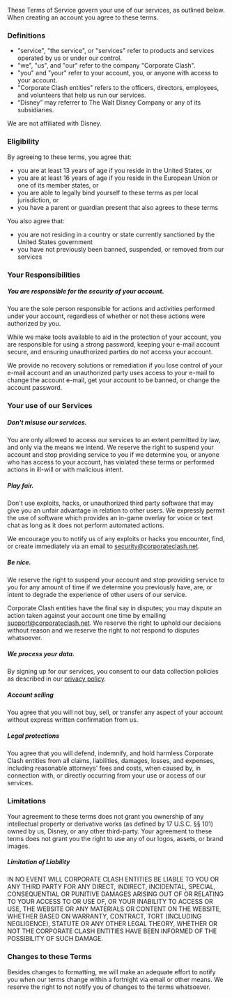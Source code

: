 These Terms of Service govern your use of our services, as outlined below. When creating an account you agree to these terms.

### Definitions

* "service", "the service", or "services" refer to products and services operated by us or under our control.
* "we", "us", and "our" refer to the company "Corporate Clash".
* "you" and "your" refer to your account, you, or anyone with access to your account. 
* "Corporate Clash entities" refers to the officers, directors, employees, and volunteers that help us run our services.
* “Disney” may referrer to The Walt Disney Company or any of its subsidiaries. 

We are not affiliated with Disney.

### Eligibility

By agreeing to these terms, you agree that:

* you are at least 13 years of age if you reside in the United States, or
* you are at least 16 years of age if you reside in the European Union or one of its member states, or
* you are able to legally bind yourself to these terms as per local jurisdiction, or 
* you have a parent or guardian present that also agrees to these terms

You also agree that: 

* you are not residing in a country or state currently sanctioned by the United States government 
* you have not previously been banned, suspended, or removed from our services

### Your Responsibilities

##### You are responsible for the security of your account.

You are the sole person responsible for actions and activities performed under your account, regardless of whether or not these actions were authorized by you.

While we make tools available to aid in the protection of your account, you are responsible for using a strong password, keeping your e-mail account secure, and ensuring unauthorized parties do not access your account.

We provide no recovery solutions or remediation if you lose control of your e-mail account and an unauthorized party uses access to your e-mail to change the account e-mail, get your account to be banned, or change the account password. 

### Your use of our Services

##### Don't misuse our services. 

You are only allowed to access our services to an extent permitted by law, and only via the means we intend. We reserve the right to suspend your account and stop providing service to you if we determine you, or anyone who has access to your account, has violated these terms or performed actions in ill-will or with malicious intent. 

##### Play fair. 

Don't use exploits, hacks, or unauthorized third party software that may give you an unfair advantage in relation to other users. We expressly permit the use of software which provides an in-game overlay for voice or text chat as long as it does not perform automated actions. 

We encourage you to notify us of any exploits or hacks you encounter, find, or create immediately via an email to security@corporateclash.net.

##### Be nice. 

We reserve the right to suspend your account and stop providing service to you for any amount of time if we determine you previously have, are, or intent to degrade the experience of other users of our service.  

Corporate Clash entities have the final say in disputes; you may dispute an action taken against your account one time by emailing support@corporateclash.net. We reserve the right to uphold our decisions without reason and we reserve the right to not respond to disputes whatsoever.

##### We process your data.

By signing up for our services, you consent to our data collection policies as described in our [privacy policy](https://corporateclash.net/help/privacy).

##### Account selling

You agree that you will not buy, sell, or transfer any aspect of your account without express written confirmation from us. 

##### Legal protections

You agree that you will defend, indemnify, and hold harmless Corporate Clash entities from all claims, liabilities, damages, losses, and expenses, including reasonable attorneys' fees and costs, when caused by, in connection with, or directly occurring from your use or access of our services.

<!--- This protects us from those maliciously exploiting our service to cause harm to other users or companies that would cause legal trouble. -->

### Limitations

Your agreement to these terms does not grant you ownership of any intellectual property or derivative works (as defined by 17 U.S.C. §§ 101) owned by us, Disney, or any other third-party. Your agreement to these terms does not grant you the right to use any of our logos, assets, or brand images.

##### Limitation of Liability

IN NO EVENT WILL CORPORATE CLASH ENTITIES BE LIABLE TO YOU OR ANY THIRD PARTY FOR ANY DIRECT, INDIRECT, INCIDENTAL, SPECIAL, CONSEQUENTIAL OR PUNITIVE DAMAGES ARISING OUT OF OR RELATING TO YOUR ACCESS TO OR USE OF, OR YOUR INABILITY TO ACCESS OR USE, THE WEBSITE OR ANY MATERIALS OR CONTENT ON THE WEBSITE, WHETHER BASED ON WARRANTY, CONTRACT, TORT (INCLUDING NEGLIGENCE), STATUTE OR ANY OTHER LEGAL THEORY, WHETHER OR NOT THE CORPORATE CLASH ENTITIES HAVE BEEN INFORMED OF THE POSSIBILITY OF SUCH DAMAGE.

### Changes to these Terms

Besides changes to formatting, we will make an adequate effort to notify you when our terms change within a fortnight via email or other means. We reserve the right to not notify you of changes to the terms whatsoever.
